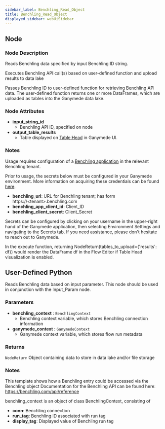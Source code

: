 ```yaml
---
sidebar_label: Benchling_Read_Object
title: Benchling_Read_Object
displayed_sidebar: webUiSidebar
---
```


## Node

### Node Description

Reads Benchling data specified by input Benchling ID string.

Executes Benchling API call(s) based on user-defined function and upload results to data lake

Passes Benchling ID to user-defined function for retrieving Benchling API data.
The user-defined function returns one or more DataFrames, which are uploaded as tables into
the Ganymede data lake.

### Node Attributes

- **input_string_id**
  - Benchling API ID, specified on node
- **output_table_results**
  - Table displayed on [Table Head](https://docs.ganymede.bio/app/intro/Concepts#table-head) in Ganymede UI.

### Notes

Usage requires configuration of a
[Benchling application](https://docs.benchling.com/docs/getting-started-benchling-apps#getting-started)
in the relevant Benchling tenant.

Prior to usage, the secrets below must be configured in your Ganymede environment.  More information
on acquiring these credentials can be found [here](https://docs.benchling.com/docs/authentication).

- **benchling_url**: URL for Benchling tenant; has form https://\<tenant\>.benchling.com
- **benchling_app_client_id**: Client_ID
- **benchling_client_secret**: Client_Secret

Secrets can be configured by clicking on your username in the upper-right hand of the Ganymede
application, then selecting Environment Settings and navigating to the Secrets tab.  If you need
assistance, please don't hesitate to reach out to Ganymede.

In the execute function, returning NodeReturn(tables_to_upload=\{'results': df\}) would render the DataFrame df in the Flow Editor if Table Head visualization is enabled.

## User-Defined Python

Reads Benchling data based on input parameter.  This node should be used in
conjunction with the Input_Param node.

### Parameters

- **benchling_context** : `BenchlingContext`
  - Benchling context variable, which stores Benchling connection information
- **ganymede_context** : `GanymedeContext`
  - Ganymede context variable, which stores flow run metadata

### Returns

`NodeReturn`
  Object containing data to store in data lake and/or file storage

### Notes

This template shows how a Benchling entry could be accessed via the Benchling object
Documentation for the Benchling API can be found here: https://benchling.com/api/reference

benchling_context is an object of class BenchlingContext, consisting of

- **conn**: Benchling connection
- **run_tag**: Benchling ID associated with run tag
- **display_tag**: Displayed value of Benchling run tag
